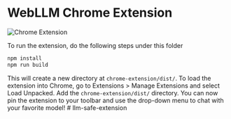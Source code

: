 # WebLLM Chrome Extension

![Chrome Extension](https://github.com/mlc-ai/mlc-llm/assets/11940172/0d94cc73-eff1-4128-a6e4-70dc879f04e0)

To run the extension, do the following steps under this folder

```bash
npm install
npm run build
```

This will create a new directory at `chrome-extension/dist/`. To load the extension into Chrome, go to Extensions > Manage Extensions and select Load Unpacked. Add the `chrome-extension/dist/` directory. You can now pin the extension to your toolbar and use the drop-down menu to chat with your favorite model!
#   l l m - s a f e - e x t e n s i o n  
 